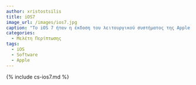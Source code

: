 ```yaml
---
author: xristostsilis
title: iOS7
image_url: /images/ios7.jpg
caption: "Το iOS 7 ήταν η έκδοση του λειτουργικού συστήματος της Apple που ανακοινώθηκε και κυκλοφόρησε τον Σεπτέμβριο του 2013 στην ετήσια διακεκριμένη διοργάνωση WWDC (Apple Worldwide Developers Conference). Το iOS 7 σηματοδότησε μια σημαντική ανανέωση του χρήστικού περιβάλλοντος των συσκευών της Apple, με μια νέα σχεδιαστική γλώσσα και πολλές βελτιώσεις στις λειτουργίες."
categories:
  - Μελέτη Περίπτωσης
tags:
  - iOS
  - Software
  - Apple
---
```


{% include cs-ios7.md %}
